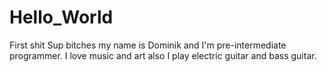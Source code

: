 # Hello_World
First shit
Sup bitches my name is Dominik and I'm pre-intermediate programmer. I love music and art also I play electric guitar and bass guitar.
